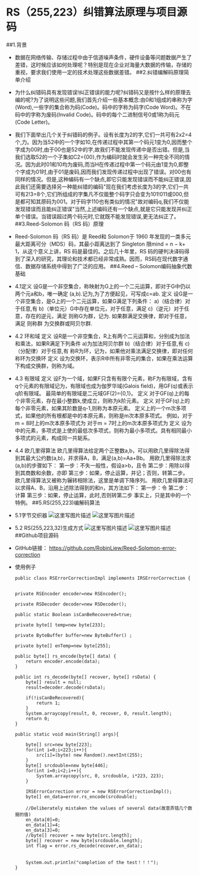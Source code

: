﻿# RS（255,223）纠错算法原理与项目源码

##1.背景
- 数据在网络传输、存储过程中由于信道噪声条件，硬件设备等问题数据产生了差错，这时候应该如何处理呢？特别是现在企业对海量大数据的传输，存储的重视，要求我们使用一定的技术处理这些数据差错。
##2.纠错编解码原理简单介绍
- 为什么纠错码具有发现错误!纠正错误的能力呢?纠错码又是按什么样的原理去编的呢?为了说明这些问题,我们首先介绍一些基本概念:由0和1组成的串称为字(Word),一些字的集合称为码(Code)。码中的字称为码字(Code Word)。不在码中的字称为废码(Invalid Code)。码中的每个二进制信号0或1称为码元(Code Letter)。             
- 我们下面举出几个关于纠错码的例子。设有长度为2的字,它们一共可有2x2=4个,力。因为当52中的一个字如10,在传递过程中其第一个码元1变为0,因而整个字成为00时,由于00也是52中的字,故我们不能发现传递中是否出错。但是,当我们选取52的一个子集如C2={00},作为编码时就会发生另一种完全不同的情况。因为此时01和10均为废码,而当H在传递过程中第一个码元由1变为0,即整个字成为01时,由于01是废码,因而我们发现传递过程中出现了错误。对00也有同样的情况。但是,这种编码有一个缺点,即它只能发现错误而不能纠正错误,因此我们还需要选择另一种能纠错的编码"现在我们考虑长度为3的字,它们一共可有2!3=8个,它们所组成的字集凡不仅能整个码字只会变为101!011或000,但是都可知其原码为001。对于码字110也有类似的情况"故对编码q,我们不仅能发现错误而且能纠正错误"当然,上述编码还有一个缺点,就是它只能发现并纠正单个错误。当错误超过两个码元时,它就既不能发现错误,更无法纠正了。
##3.Reed-Solomon 码（RS 码）原理
- Reed-Solomon 码（RS 码）是 Reed和 Solomon于 1960 年发现的一类多元最大距离可分（MDS）码，其最小距离达到了 Singleton 限mind = n − k+ 1，从这个意义上讲，RS 码是最佳的。之后几十年里，RS 码的硬判决译码得到了深入的研究，其理论和技术都已经非常成熟。因而，RS码在现代数字通信、数据存储系统中得到了广泛的应用。
##4.Reed – Solomon编码抽象代数基础
- 4.1定义 设G是一个非空集合，称映射为G上的一个二元运算，即对于G中仍以两个元a和b，唯一确定 (a,b).记为,为了方便起见，可写成c=ab.
定义 设G是一个非空集合，是G上的一个二元运算，如果G满足下列条件：
a)（结合律）对于任意,有
b)（单位元）G中存在单位元，对于任意，满足
c)（逆元）对于任意，存在的逆元，满足
则称G为群，记为.
	如果群满足交换律，即对于任意，满足
则称群 为交换群或阿贝尔群.
- 4.2 环和域
定义 设R是一个非空集合，R上有两个二元运算和，分别成为加法和乘法，如果R满足下列条件
a)为加法阿贝尔群
b)（结合律）对于任意,有
c)（分配律）对于任意,有
	称R为环，记为，如果他对乘法满足交换律，即对任何
称环为交换环
	定义 设为交换环，表示R中所有非零元的集合，如果在乘法运算下构成交换群，则称为域。
- 4.3 有限域
定义 设F为一个域，如果F只含有有限个元素，称F为有限域，含有q个元素的有限域记为，有限域也成为伽罗华域(Galois field)，用GF(q)或表示q阶有限域。
最简单的有限域是二元域GF(2)={0,1}。
定义 对于GF(q)上的每个非零元素，存在最小整数k,使成立，则称为k阶元素。
定义 对于GF(q)上的每个非零元素，如果其阶数是q-1,则称为本原元素。
定义上的一个m次多项式，如果他的所有根都是中的本原元素，则称是m次本原多项式。
例如，对于m = 8时上的m次本原多项式为
对于m = 7时上的m次本原多项式为
	定义 设为中的元素，多项式是上使的最低次多项式，则称为最小多项式。具有相同最小多项式的元素，构成同一共轭系。
- 4.4 欧几里得算法
欧几里得算法给定两个正整数a,b，可以用欧几里得除法得到其最大公约数(a,b)，并求得A，B，满足(a,b)=Aa+Bb。
用欧几里得除法求(a,b)的步骤如下：
第一步：不失一般性，假设a>b，且令
第二步：用除以得到其商数和余数，亦即
第三步：如果，停止运算，并记；否则，转第二步。
欧几里得算法又被称为辗转相除法，这里是单调下降序列。
用欧几里得算法可以求得A、B，沿用上述除法得到的和n，其方法如下：
第一步：令
第二步：计算
第三步：如果，停止运算，此时,否则转第二步
事实上，只是其中的一个特例。
##5.RS(255,223)编解码算法
- 5.1字节交织器
![这里写图片描述](http://img.blog.csdn.net/20180106152816595?watermark/2/text/aHR0cDovL2Jsb2cuY3Nkbi5uZXQvbGl1YmluMTk5MWxpdWJpbg==/font/5a6L5L2T/fontsize/400/fill/I0JBQkFCMA==/dissolve/70/gravity/SouthEast)
![这里写图片描述](http://img.blog.csdn.net/20180106152928851?watermark/2/text/aHR0cDovL2Jsb2cuY3Nkbi5uZXQvbGl1YmluMTk5MWxpdWJpbg==/font/5a6L5L2T/fontsize/400/fill/I0JBQkFCMA==/dissolve/70/gravity/SouthEast)
- 5.2  RS(255,223,32)生成方式
 ![这里写图片描述](http://img.blog.csdn.net/20180106154825049?watermark/2/text/aHR0cDovL2Jsb2cuY3Nkbi5uZXQvbGl1YmluMTk5MWxpdWJpbg==/font/5a6L5L2T/fontsize/400/fill/I0JBQkFCMA==/dissolve/70/gravity/SouthEast)
![这里写图片描述](http://img.blog.csdn.net/20180106155354311?watermark/2/text/aHR0cDovL2Jsb2cuY3Nkbi5uZXQvbGl1YmluMTk5MWxpdWJpbg==/font/5a6L5L2T/fontsize/400/fill/I0JBQkFCMA==/dissolve/70/gravity/SouthEast)
##Github项目源码
- GitHub链接：   https://github.com/RobinLiew/Reed-Solomon-error-correction
- 使用例子

	```
	public class RSErrorCorrectionImpl implements IRSErrorCorrection {
	
	
	private RSEncoder encoder=new RSEncoder();
	
	private RSDecoder decoder=new RSDecoder();
	
	public static Boolean isCanBeRecovered=true;
	
	private byte[] temp=new byte[233];
	
	private ByteBuffer buffer=new ByteBuffer() ;
	
	private byte[] enTemp=new byte[255];
	
	public byte[] rs_encode(byte[] data) {
		return encoder.encode(data);
	}
	
	public int rs_decode(byte[] recover, byte[] rsData) {
		byte[] result = null;
		result=decoder.decode(rsData);
		
		if(!isCanBeRecovered){
			return 1;
		}
		System.arraycopy(result, 0, recover, 0, result.length);
		return 0;
	}
	
	public static void main(String[] args){
		
		byte[] src=new byte[223];
		for(int i=0;i<223;i++){
			src[i]=(byte) new Random().nextInt(255);
		}
		byte[] srcdouble=new byte[446];
		for(int i=0;i<2;i++){
			System.arraycopy(src, 0, srcdouble, i*223, 223);
		}
		
		IRSErrorCorrection error = new RSErrorCorrectionImpl();
		byte[] en_data=error.rs_encode(srcdouble);
		
		//Deliberately mistaken the values of several data(故意弄错几个数据的值)
		en_data[0]=0;
		en_data[1]=4;
		en_data[3]=0;
		//byte[] recover = new byte[src.length];
		byte[] recover = new byte[srcdouble.length];
		int flag = error.rs_decode(recover,en_data);
		
	    
	    System.out.println("completion of the test！！！");
	}
	```